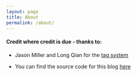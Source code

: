 ```yaml
---
layout: page
title: About
permalink: /about/
---
```



#### Credit where credit is due - thanks to:
- Jason Miller and Long Qian for the [tag system](http://www.jasonemiller.org/2020/12/23/tagging-posts-in-jekyll-minima.html)

- You can find the source code for this blog [here](https://www.github.com/maartenvanelst/blog)
